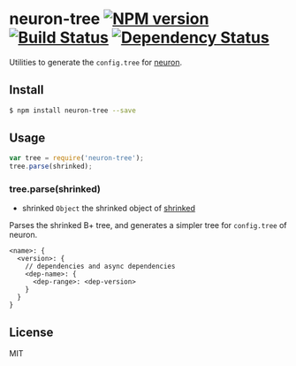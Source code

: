 # neuron-tree [![NPM version](https://badge.fury.io/js/neuron-tree.svg)](http://badge.fury.io/js/neuron-tree) [![Build Status](https://travis-ci.org/cortexjs/neuron-tree.svg?branch=master)](https://travis-ci.org/cortexjs/neuron-tree) [![Dependency Status](https://gemnasium.com/cortexjs/neuron-tree.svg)](https://gemnasium.com/cortexjs/neuron-tree)

Utilities to generate the `config.tree` for [neuron](https://github.com/kaelzhang/neuron).

## Install

```bash
$ npm install neuron-tree --save
```

## Usage

```js
var tree = require('neuron-tree');
tree.parse(shrinked);
```

### tree.parse(shrinked)

- shrinked `Object` the shrinked object of [shrinked](https://www.npmjs.org/package/shrinked)

Parses the shrinked B+ tree, and generates a simpler tree for `config.tree` of neuron.

```
<name>: {
  <version>: {
    // dependencies and async dependencies
    <dep-name>: {
      <dep-range>: <dep-version>
    }
  }
}
```

## License

MIT
<!-- do not want to make nodeinit to complicated, you can edit this whenever you want. -->